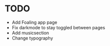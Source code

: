 # TODO

- Add Foaling app page
- Fix darkmode to stay toggled between pages
- Add musicsection
- Change typography
